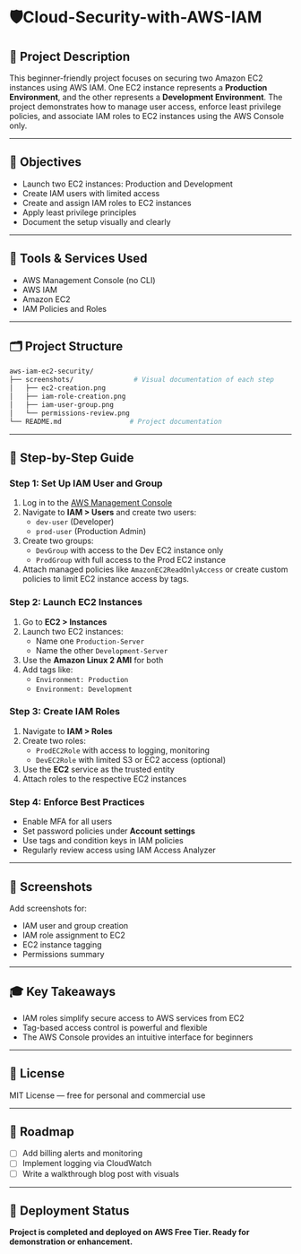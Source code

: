 # 🛡️Cloud-Security-with-AWS-IAM
## 📘 Project Description
This beginner-friendly project focuses on securing two Amazon EC2 instances using AWS IAM. One EC2 instance represents a **Production Environment**, and the other represents a **Development Environment**. The project demonstrates how to manage user access, enforce least privilege policies, and associate IAM roles to EC2 instances using the AWS Console only.

---

## 🎯 Objectives
- Launch two EC2 instances: Production and Development
- Create IAM users with limited access
- Create and assign IAM roles to EC2 instances
- Apply least privilege principles
- Document the setup visually and clearly

---

## 🧰 Tools & Services Used
- AWS Management Console (no CLI)
- AWS IAM
- Amazon EC2
- IAM Policies and Roles

---

## 🗂️ Project Structure
```bash
aws-iam-ec2-security/
├── screenshots/               # Visual documentation of each step
│   ├── ec2-creation.png
│   ├── iam-role-creation.png
│   ├── iam-user-group.png
│   └── permissions-review.png
└── README.md                 # Project documentation
```

---

## 📝 Step-by-Step Guide

### Step 1: Set Up IAM User and Group
1. Log in to the [AWS Management Console](https://aws.amazon.com/console/)
2. Navigate to **IAM > Users** and create two users:
   - `dev-user` (Developer)
   - `prod-user` (Production Admin)
3. Create two groups:
   - `DevGroup` with access to the Dev EC2 instance only
   - `ProdGroup` with full access to the Prod EC2 instance
4. Attach managed policies like `AmazonEC2ReadOnlyAccess` or create custom policies to limit EC2 instance access by tags.

### Step 2: Launch EC2 Instances
1. Go to **EC2 > Instances**
2. Launch two EC2 instances:
   - Name one `Production-Server`
   - Name the other `Development-Server`
3. Use the **Amazon Linux 2 AMI** for both
4. Add tags like:
   - `Environment: Production`
   - `Environment: Development`

### Step 3: Create IAM Roles
1. Navigate to **IAM > Roles**
2. Create two roles:
   - `ProdEC2Role` with access to logging, monitoring
   - `DevEC2Role` with limited S3 or EC2 access (optional)
3. Use the **EC2** service as the trusted entity
4. Attach roles to the respective EC2 instances

### Step 4: Enforce Best Practices
- Enable MFA for all users
- Set password policies under **Account settings**
- Use tags and condition keys in IAM policies
- Regularly review access using IAM Access Analyzer

---

## 📸 Screenshots
Add screenshots for:
- IAM user and group creation
- IAM role assignment to EC2
- EC2 instance tagging
- Permissions summary

---

## 🎓 Key Takeaways
- IAM roles simplify secure access to AWS services from EC2
- Tag-based access control is powerful and flexible
- The AWS Console provides an intuitive interface for beginners

---

## 📜 License
MIT License — free for personal and commercial use

---

## 🏁 Roadmap
- [ ] Add billing alerts and monitoring
- [ ] Implement logging via CloudWatch
- [ ] Write a walkthrough blog post with visuals

---

## 🧳 Deployment Status
**Project is completed and deployed on AWS Free Tier. Ready for demonstration or enhancement.**
